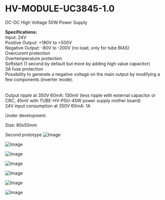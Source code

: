 # HV-MODULE-UC3845-1.0

DC-DC High Voltage 50W Power Supply 

<b>Specifications:</b><br>
Input: 24V<br>
Positive Output: +180V to +500V<br>
Negative Output: -80V to -200V (no load, only for tube BIAS)<br>
Overcurent protection<br>
Overtemperature protection<br>
Softstart (1 second by default but more by adding high value capacitor)<br>
3A fuse protection<br>
Possibility to generate a negative voltage on the main output by modifying a few components (inverter mode).<br>
<br>
<br>
Output ripple at 350V 60mA: 130mV (less ripple with external capacitor or CRC, 45mV with TUBE-HV-PSU-45W power supply mother board)<br>
24V input consumption at 350V 60mA: 1A<br>

Under development.

Size: 80x50mm

Second prototype
![Image](https://github.com/user-attachments/assets/7f58a1af-ec62-44aa-819f-a93eed9e939e)

![Image](https://github.com/user-attachments/assets/ccae1638-d08a-4ef0-a8ea-5009de023a35)

![Image](https://github.com/user-attachments/assets/e38e77d3-3907-4a6c-b92e-d0c8f7dd269a)

![Image](https://github.com/user-attachments/assets/bf714b0f-5be7-439d-8f01-999b48b975e0)

![Image](https://github.com/user-attachments/assets/4a44a425-8452-410d-ac2c-80bddc466867)

![Image](https://github.com/user-attachments/assets/cacebbf5-6e89-45e1-ba0e-efd4792a2f15)

![Image](https://github.com/user-attachments/assets/cfbb67c0-1bb2-46d3-9f2b-b8d02492f98b)
